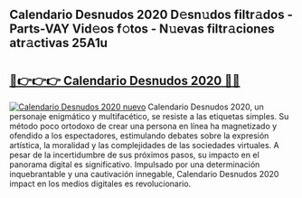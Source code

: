 ## Calendario Desnudos 2020 D𝚎sn𝚞dos filtr𝚊dos - Parts-VAY Vid𝚎os f𝚘tos - N𝚞evas filtr𝚊ciones atr𝚊ctivas 25A1u

# <h2><a href="http://mb6ccsh.tromn.icu/?c=Calendario+Desnudos+2020">🔗👉👉👉 Calendario Desnudos 2020 🔗🔗</a></h2>

[![Calendario Desnudos 2020 nuevo](https://i.imgur.com/pEAQMta.gif)](http://mb6ccsh.tromn.icu/?c=Calendario+Desnudos+2020)
Calendario Desnudos 2020, un personaje enigmático y multifacético, se resiste a las etiquetas simples. Su método poco ortodoxo de crear una persona en línea ha magnetizado y ofendido a los espectadores, estimulando debates sobre la expresión artística, la moralidad y las complejidades de las sociedades virtuales. A pesar de la incertidumbre de sus próximos pasos, su impacto en el panorama digital es significativo. Impulsado por una determinación inquebrantable y una cautivación innegable, Calendario Desnudos 2020 impact en los medios digitales es revolucionario.

